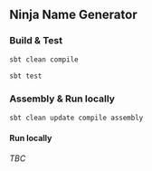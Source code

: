 ## Ninja Name Generator

### Build & Test

```bash
sbt clean compile
```
```bash
sbt test
```
### Assembly & Run locally

```bash
sbt clean update compile assembly
```
#### Run locally
_TBC_
